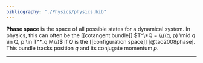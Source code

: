 ```yaml
---
bibliography: "./Physics/physics.bib"
---
```


**Phase space** is the space of all possible states for a dynamical system. In physics, this can often be the [[cotangent bundle]] $T^\*Q = \\{(q, p) \mid q \in Q, p \in T^*_q M\\}$ if $Q$ is the [[configuration space]] [@tao2008phase]. This bundle tracks position $q$ and its conjugate momentum $p$.



---